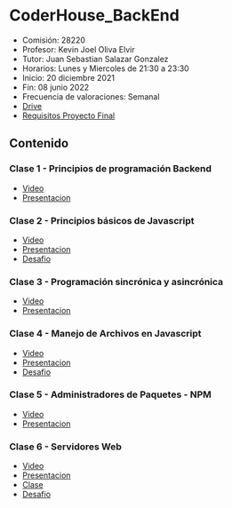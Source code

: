 # CoderHouse_BackEnd

- Comisión: 28220
- Profesor: Kevin Joel Oliva Elvir
- Tutor: Juan Sebastian Salazar Gonzalez
- Horarios: Lunes y Miercoles de 21:30 a 23:30
- Inicio: 20 diciembre 2021
- Fin: 08 junio 2022
- Frecuencia de valoraciones: Semanal
- [Drive](https://drive.google.com/drive/u/0/folders/1ahYT0eQwReRcAzEKR0uWRBEMbw8-O7nS)
- [Requisitos Proyecto Final](https://docs.google.com/document/d/1RruKSBM-dos7c6YhIEBzD-Hr3zO3wMeAmuvhVvpDGQ0/edit)

## Contenido

### Clase 1 - Principios de programación Backend

- [Video](https://drive.google.com/file/d/1L-s7UE9OQDhIohFc97-n5oX6tWqvQKY8/view)
- [Presentacion](https://docs.google.com/presentation/d/17G5V4T_3D9Z8hFbwvZmHsZdoc6vF_kcqZhSR3WMUo3s/preview?slide=id.ga07de48094_3_0)

### Clase 2 - Principios básicos de Javascript

- [Video](https://coderhouse.zoom.us/rec/play/nTZqQco0LmJqzWIEsvmi6r8zgc6RNHbteYjT5tuLVgZ-agACs6YrByJazoolYsAgLKFJ8yAmpjoYzq_u.h5MaUzL5JN8fNAk5?continueMode=true&_x_zm_rtaid=c-a9m9jtS2W3W3cKv-G9zg.1642571325865.f50dd4296d47ddcf69004036f18cb10d&_x_zm_rhtaid=547)
- [Presentacion](https://docs.google.com/presentation/d/1aIHO4dfoy6LazSxDiWg-p-0TQGPlXhEHAJeh9G-3jHU/preview?slide=id.ga07de48094_3_6)
- [Desafio](https://github.com/faqtoff/CoderHouse_BackEnd/tree/main/Desafio-1)

### Clase 3 - Programación sincrónica y asincrónica

- [Video](https://coderhouse.zoom.us/rec/play/r2oZxN1AGVdXyQ8HMl8ccCzZl0RXnF9W-HxwKKhYP04Pl01osa_B8R9xGIcQn3e5IbtBDnPEYRKuiKSc.fRZfwKRZFGwdNagf?continueMode=true&_x_zm_rtaid=c-a9m9jtS2W3W3cKv-G9zg.1642571325865.f50dd4296d47ddcf69004036f18cb10d&_x_zm_rhtaid=547)
- [Presentacion](https://docs.google.com/presentation/d/1aIHO4dfoy6LazSxDiWg-p-0TQGPlXhEHAJeh9G-3jHU/preview?slide=id.ga07de48094_3_6)

### Clase 4 - Manejo de Archivos en Javascript

- [Video](https://coderhouse.zoom.us/rec/play/dks8Rol93dWEV0QAX2oonJUyQzdYf8lujqrpbvgCCpXmpXTrvvV7w9spce9R_WKAGiLZTl2OKMmiaw3C.faWF8UL7RH6OEpdY?continueMode=true&_x_zm_rtaid=c-a9m9jtS2W3W3cKv-G9zg.1642571325865.f50dd4296d47ddcf69004036f18cb10d&_x_zm_rhtaid=547)
- [Presentacion](https://docs.google.com/presentation/d/1YdwEhY-MFXP6pIRhefjSeTzviW3PJO3JU4l2sbKZAeI/preview?slide=id.g887edb21d4_1_6)
- [Desafio](https://github.com/faqtoff/CoderHouse_BackEnd/tree/main/Desafio-2)

### Clase 5 - Administradores de Paquetes - NPM

- [Video](https://coderhouse.zoom.us/rec/play/eZEoY-b84lOTRXZr8lADtiIJmjvYQH14thIqtcqILRCBz6K3dwHGpcitMg3JzNeSr-J9HvjgmpTY9bwF.tW9-cVCE1Usu1mot?continueMode=true&_x_zm_rtaid=c-a9m9jtS2W3W3cKv-G9zg.1642571325865.f50dd4296d47ddcf69004036f18cb10d&_x_zm_rhtaid=547)
- [Presentacion](https://docs.google.com/presentation/d/1sKPCQNn8JZ3mii5aR4jFzQ-z9_eATbQbrYA_3O3jYSY/preview?slide=id.g887edb21d4_1_6)

### Clase 6 - Servidores Web

- [Video](https://coderhouse.zoom.us/rec/play/OfZpYaGt6qbA4aQG0rqq9C6MavjzD77mttjaKFCq9jdMqU6Vh07SMUqjQl8W3P6V8rmj8gjO48wfn3CD.IRYodLiqVrtc-CpN?continueMode=true&_x_zm_rtaid=c-a9m9jtS2W3W3cKv-G9zg.1642571325865.f50dd4296d47ddcf69004036f18cb10d&_x_zm_rhtaid=547)
- [Presentacion]()
- [Clase](https://github.com/faqtoff/CoderHouse_BackEnd/tree/main/Clase-6)
- [Desafio](https://github.com/faqtoff/CoderHouse_BackEnd/tree/main/Desafio-3)
